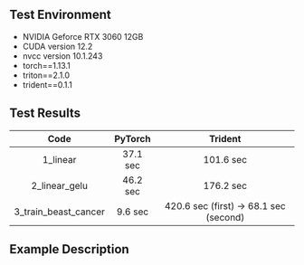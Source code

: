 ## Test Environment
- NVIDIA Geforce RTX 3060 12GB
- CUDA version 12.2
- nvcc version 10.1.243
- torch==1.13.1
- triton==2.1.0
- trident==0.1.1

## Test Results
| Code  | PyTorch  | Trident |
| :---: | :------: | :-----: |
| 1_linear | 37.1 sec | 101.6 sec |
| 2_linear_gelu | 46.2 sec | 176.2 sec |
| 3_train_beast_cancer | 9.6 sec | 420.6 sec (first) -> 68.1 sec (second) |


## Example Description
